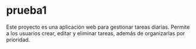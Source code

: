 # prueba1
Este proyecto es una aplicación web para gestionar tareas diarias. Permite a los usuarios crear, editar y eliminar tareas, además de organizarlas por prioridad.
